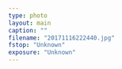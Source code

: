 ```yaml
---
type: photo
layout: main
caption: ""
filename: "20171116222440.jpg"
fstop: "Unknown"
exposure: "Unknown"
---
```

